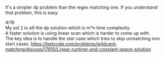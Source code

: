 It's a simpler dp problem than the regex matching one.
If you understand that problem, this is easy.

4/19\
My sol 2 is sill the dp solution which is m*n time complexity.\
A faster solution is using linear scan which is harder to come up with.\
The key idea is to handle the star case which tries to skip unmatching non\
start cases.
https://leetcode.com/problems/wildcard-matching/discuss/17810/Linear-runtime-and-constant-space-solution
